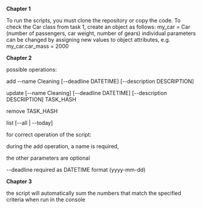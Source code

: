 **Chapter 1**

To run the scripts, you must clone the repository or copy the code.
To check the Car class from task 1, create an object as follows:
my_car = Car (number of passengers, car weight, number of gears)
individual parameters can be changed by assigning new values to object attributes, e.g. my_car.car_mass = 2000

**Chapter 2**

possible operations:

add --name Cleaning [--deadline DATETIME] [--description DESCRIPTION]

update [--name Cleaning] [--deadline DATETIME] [--description DESCRIPTION] TASK_HASH

remove TASK_HASH

list [--all | --today]

for correct operation of the script:
 
 during the add operation, a name is required, 
 
 the other parameters are optional

--deadline required as DATETIME format (yyyy-mm-dd)


**Chapter 3**

the script will automatically sum the numbers that match the specified criteria when run in the console